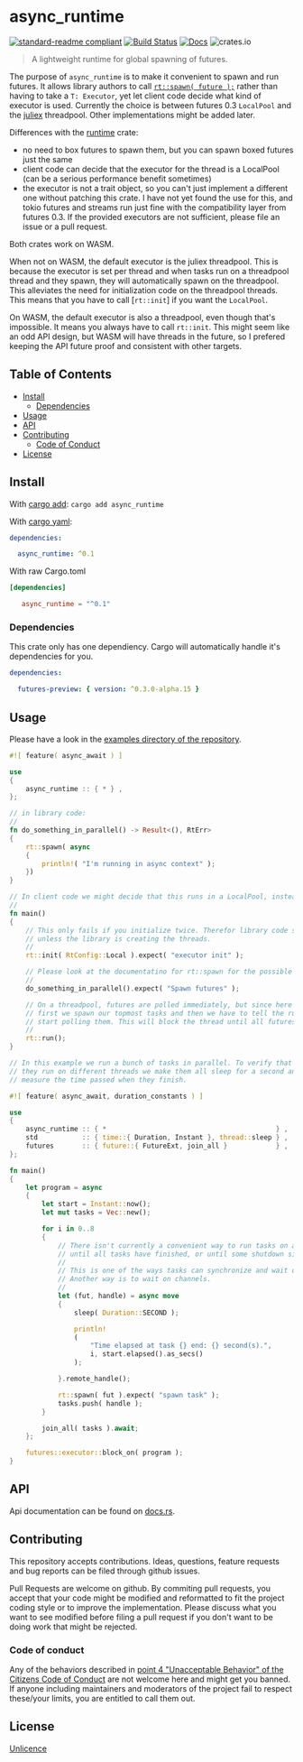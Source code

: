 # async_runtime

[![standard-readme compliant](https://img.shields.io/badge/readme%20style-standard-brightgreen.svg?style=flat-square)](https://github.com/RichardLitt/standard-readme)
[![Build Status](https://api.travis-ci.org/najamelan/async_runtime.svg?branch=master)](https://travis-ci.org/najamelan/async_runtime)
[![Docs](https://docs.rs/async_runtime/badge.svg)](https://docs.rs/async_runtime)
![crates.io](https://img.shields.io/crates/v/async_runtime.svg)


> A lightweight runtime for global spawning of futures.

The purpose of `async_runtime` is to make it convenient to spawn and run futures.
It allows library authors to call [`rt::spawn( future );`](rt::spawn) rather than having to take a `T: Executor`,
yet let client code decide what kind of executor is used. Currently the choice is between
futures 0.3 `LocalPool` and the [juliex](https://github.com/withoutboats/juliex) threadpool.
Other implementations might be added later.

Differences with the [runtime](https://github.com/rustasync/runtime) crate:

  - no need to box futures to spawn them, but you can spawn boxed futures just the same
  - client code can decide that the executor for the thread is a LocalPool (can be a serious performance benefit sometimes)
  - the executor is not a trait object, so you can't just implement a different one without
  patching this crate. I have not yet found the use for this, and tokio futures and streams
  run just fine with the compatibility layer from futures 0.3. If the provided executors are
  not sufficient, please file an issue or a pull request.

Both crates work on WASM.

When not on WASM, the default executor is the juliex threadpool. This is because the executor is set
per thread and when tasks run on a threadpool thread and they spawn, they will automatically spawn
on the threadpool. This alleviates the need for initialization code on the threadpool threads.
This means that you have to call [`rt::init`] if you want the `LocalPool`.

On WASM, the default executor is also a threadpool, even though that's impossible. It means you always
have to call `rt::init`. This might seem like an odd API design, but WASM will have threads in the future,
so I prefered keeping the API future proof and consistent with other targets.


## Table of Contents

- [Install](#install)
  - [Dependencies](#dependencies)
- [Usage](#usage)
- [API](#api)
- [Contributing](#contributing)
  - [Code of Conduct](#code-of-conduct)
- [License](#license)


## Install
With [cargo add](https://github.com/killercup/cargo-edit):
`cargo add async_runtime`

With [cargo yaml](https://gitlab.com/storedbox/cargo-yaml):
```yaml
dependencies:

  async_runtime: ^0.1
```

With raw Cargo.toml
```toml
[dependencies]

   async_runtime = "^0.1"
```

### Dependencies

This crate only has one dependiency. Cargo will automatically handle it's dependencies for you.

```yaml
dependencies:

  futures-preview: { version: ^0.3.0-alpha.15 }
```

## Usage

Please have a look in the [examples directory of the repository](https://github.com/najamelan/async_runtime/tree/master/examples).

```rust
#![ feature( async_await ) ]

use
{
	async_runtime :: { * } ,
};

// in library code:
//
fn do_something_in_parallel() -> Result<(), RtErr>
{
	rt::spawn( async
	{
		println!( "I'm running in async context" );
	})
}

// In client code we might decide that this runs in a LocalPool, instead of a threadpool:
//
fn main()
{
	// This only fails if you initialize twice. Therefor library code should not do this
	// unless the library is creating the threads.
	//
	rt::init( RtConfig::Local ).expect( "executor init" );

	// Please look at the documentatino for rt::spawn for the possible errors here.
	//
	do_something_in_parallel().expect( "Spawn futures" );

	// On a threadpool, futures are polled immediately, but since here we only have one thread,
	// first we spawn our topmost tasks and then we have to tell the runtime that it's time to
	// start polling them. This will block the thread until all futures are finished.
	//
	rt::run();
}

```

```rust
// In this example we run a bunch of tasks in parallel. To verify that
// they run on different threads we make them all sleep for a second and
// measure the time passed when they finish.

#![ feature( async_await, duration_constants ) ]

use
{
	async_runtime :: { *                                          } ,
	std           :: { time::{ Duration, Instant }, thread::sleep } ,
	futures       :: { future::{ FutureExt, join_all }            } ,
};

fn main()
{
	let program = async
	{
		let start = Instant::now();
		let mut tasks = Vec::new();

		for i in 0..8
		{
			// There isn't currently a convenient way to run tasks on a threadpool
			// until all tasks have finished, or until some shutdown signal is given.
			//
			// This is one of the ways tasks can synchronize and wait on each other.
			// Another way is to wait on channels.
			//
			let (fut, handle) = async move
			{
				sleep( Duration::SECOND );

				println!
				(
					"Time elapsed at task {} end: {} second(s).",
					i, start.elapsed().as_secs()
				);

			}.remote_handle();

			rt::spawn( fut ).expect( "spawn task" );
			tasks.push( handle );
		}

		join_all( tasks ).await;
	};

	futures::executor::block_on( program );
}
```

## API

Api documentation can be found on [docs.rs](https://docs.rs/async_runtime).


## Contributing

This repository accepts contributions. Ideas, questions, feature requests and bug reports can be filed through github issues.

Pull Requests are welcome on github. By commiting pull requests, you accept that your code might be modified and reformatted to fit the project coding style or to improve the implementation. Please discuss what you want to see modified before filing a pull request if you don't want to be doing work that might be rejected.


### Code of conduct

Any of the behaviors described in [point 4 "Unacceptable Behavior" of the Citizens Code of Conduct](http://citizencodeofconduct.org/#unacceptable-behavior) are not welcome here and might get you banned. If anyone including maintainers and moderators of the project fail to respect these/your limits, you are entitled to call them out.

## License

[Unlicence](https://unlicense.org/)

